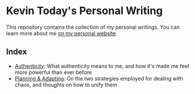 Kevin Today's Personal Writing
==============================
This repository contains the collection of my personal writings. You can learn more about me [on my personal website](https://kevintoday.com).

Index
-----
* [Authenticity](./authenticity.md): What authenticity means to me, and how it's made me feel more powerful than ever before
* [Planning & Adapting](./planning-and-adapting.md): On the two strategies employed for dealing with chaos, and thoughts on how to unify them
